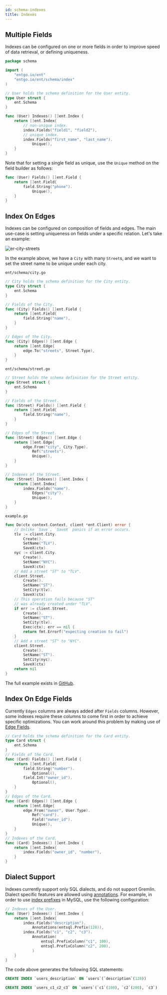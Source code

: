 ```yaml
---
id: schema-indexes
title: Indexes
---
```


## Multiple Fields

Indexes can be configured on one or more fields in order to improve 
speed of data retrieval, or defining uniqueness.

```go
package schema

import (
	"entgo.io/ent"
	"entgo.io/ent/schema/index"
)

// User holds the schema definition for the User entity.
type User struct {
	ent.Schema
}

func (User) Indexes() []ent.Index {
	return []ent.Index{
        // non-unique index.
        index.Fields("field1", "field2"),
        // unique index.
        index.Fields("first_name", "last_name").
            Unique(),
	}
}
```

Note that for setting a single field as unique, use the `Unique`
method on the field builder as follows:

```go
func (User) Fields() []ent.Field {
	return []ent.Field{
		field.String("phone").
			Unique(),
	}
}
```

## Index On Edges

Indexes can be configured on composition of fields and edges. The main use-case
is setting uniqueness on fields under a specific relation. Let's take an example:

![er-city-streets](https://entgo.io/images/assets/er_city_streets.png)

In the example above, we have a `City` with many `Street`s, and we want to set the
street name to be unique under each city.

`ent/schema/city.go`
```go
// City holds the schema definition for the City entity.
type City struct {
	ent.Schema
}

// Fields of the City.
func (City) Fields() []ent.Field {
	return []ent.Field{
		field.String("name"),
	}
}

// Edges of the City.
func (City) Edges() []ent.Edge {
	return []ent.Edge{
		edge.To("streets", Street.Type),
	}
}
```

`ent/schema/street.go`
```go
// Street holds the schema definition for the Street entity.
type Street struct {
	ent.Schema
}

// Fields of the Street.
func (Street) Fields() []ent.Field {
	return []ent.Field{
		field.String("name"),
	}
}

// Edges of the Street.
func (Street) Edges() []ent.Edge {
	return []ent.Edge{
		edge.From("city", City.Type).
			Ref("streets").
			Unique(),
	}
}

// Indexes of the Street.
func (Street) Indexes() []ent.Index {
	return []ent.Index{
		index.Fields("name").
			Edges("city").
			Unique(),
	}
}
```

`example.go`
```go
func Do(ctx context.Context, client *ent.Client) error {
	// Unlike `Save`, `SaveX` panics if an error occurs.
	tlv := client.City.
		Create().
		SetName("TLV").
		SaveX(ctx)
	nyc := client.City.
		Create().
		SetName("NYC").
		SaveX(ctx)
	// Add a street "ST" to "TLV".
	client.Street.
		Create().
		SetName("ST").
		SetCity(tlv).
		SaveX(ctx)
	// This operation fails because "ST"
	// was already created under "TLV".
	if err := client.Street.
		Create().
		SetName("ST").
		SetCity(tlv).
		Exec(ctx); err == nil {
		return fmt.Errorf("expecting creation to fail")
	}
	// Add a street "ST" to "NYC".
	client.Street.
		Create().
		SetName("ST").
		SetCity(nyc).
		SaveX(ctx)
	return nil
}
```

The full example exists in [GitHub](https://github.com/ent/ent/tree/master/examples/edgeindex).

## Index On Edge Fields

Currently `Edges` columns are always added after `Fields` columns. However, some indexes require these columns to come first in order to achieve specific optimizations. You can work around this problem by making use of [Edge Fields](schema-edges.md#edge-field). 

```go
// Card holds the schema definition for the Card entity.
type Card struct {
	ent.Schema
}
// Fields of the Card.
func (Card) Fields() []ent.Field {
	return []ent.Field{
		field.String("number").
			Optional(),
		field.Int("owner_id").
			Optional(),
	}
}
// Edges of the Card.
func (Card) Edges() []ent.Edge {
	return []ent.Edge{
		edge.From("owner", User.Type).
			Ref("card").
			Field("owner_id").
 			Unique(),
 	}
}
// Indexes of the Card.
func (Card) Indexes() []ent.Index {
	return []ent.Index{
		index.Fields("owner_id", "number"),
	}
}
```

## Dialect Support

Indexes currently support only SQL dialects, and do not support Gremlin. Dialect specific features are allowed using
[annotations](schema-annotations.md). For example, in order to use [index prefixes](https://dev.mysql.com/doc/refman/8.0/en/column-indexes.html#column-indexes-prefix)
in MySQL, use the following configuration:

```go
// Indexes of the User.
func (User) Indexes() []ent.Index {
	return []ent.Index{
		index.Fields("description").
			Annotations(entsql.Prefix(128)),
		index.Fields("c1", "c2", "c3").
			Annotation(
				entsql.PrefixColumn("c1", 100),
				entsql.PrefixColumn("c2", 200),
			)
	}
}
```

The code above generates the following SQL statements:

```sql
CREATE INDEX `users_description` ON `users`(`description`(128))

CREATE INDEX `users_c1_c2_c3` ON `users`(`c1`(100), `c2`(200), `c3`)
```

